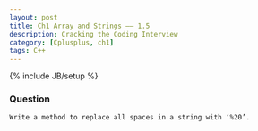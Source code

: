 ```yaml
---
layout: post
title: Ch1 Array and Strings —— 1.5
description: Cracking the Coding Interview
category: [Cplusplus, ch1]
tags: C++
---
```

{% include JB/setup %}

### Question

	Write a method to replace all spaces in a string with ‘%20’.
